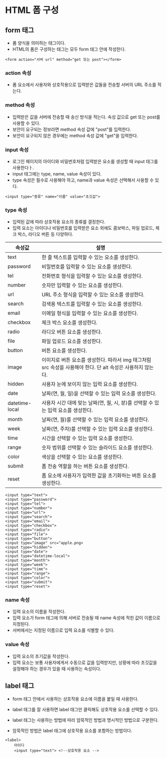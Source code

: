 # HTML 폼 구성

## form 태그
- 폼 양식을 의미하는 태그이다.
- HTML의 폼은 구성하는 태그는 모두 form 태그 안에 작성한다.

```
<form action="서버 url" method="get 또는 post"></form>
```

### action 속성
- 폼 요소에서 사용자와 상호작용으로 입력받은 값들을 전송할 서버의 URL 주소를 적는다.

### method 속성
- 입력받은 값을 서버에 전송할 때 송신 방식을 적는다. 속성 값으로 get 또는 post를 사용할 수 있다.
- 보안이 요구되는 정보라면 method 속성 값에 "post"를 입력한다.
- 보안이 요구되지 않은 경우에는 method 속성 값에 "get"을 입력한다.

### input 속성
- 로그인 페이지의 아이디와 비밀번호처럼 입력받은 요소를 생성할 때 input 태그를 사용한다ㅏ.
- input 태그에는 type, name, value 속성이 있다.
- type 속성은 필수로 사용해야 하고, name과 value 속성은 선택해서 사용할 수 있다.

```
<input type="종류" name="이름" value="초깃값">
```

### type 속성
- 입력된 값에 따라 상호작용 요소의 종류를 결정한다.
- 입력 요소는 아이디나 비밀번호를 입력받은 요소 외에도 콤보박스, 파일 업로드, 체크 박스, 라디오 버튼 등 다양하다.

|속성값|설명|
|---|---|
|text|한 줄 텍스트를 입력할 수 있는 요소를 생성한다.|
|password|비밀번호를 입력할 수 있는 요소를 생성한다.|
|tel|전화번호 형식을 입력할 수 있는 요소를 생성한다.|
|number|숫자만 입력할 수 있는 요소를 생성한다.|
|url|URL 주소 형식을 입력할 수 있는 요소를 생성한다.|
|search|검색용 텍스트를 입력할 수 있는 요소를 생성한다.|
|email|이메일 형식을 입력할 수 있는 요소를 생성한다.|
|checkbox|체크 박스 요소를 생성한다.|
|radio|라디오 버튼 요소를 생성한다.|
|file|파일 업로드 요소를 생성한다.|
|button|버튼 요소를 생성한다.|
|image|이미지로 버튼 요소를 생성한다. 따라서 img 태그처럼 src 속성을 사용해야 한다. 단 alt 속성은 사용하지 않는다.|
|hidden|사용자 눈에 보이지 않는 입력 요소를 생성한다.|
|date|날짜(연, 월, 일)을 선택할 수 있는 입력 요소를 생성한다.|
|datetime-local|사용자 시간 대에 맞는 날짜(연, 월, 시, 분)를 선택할 수 있는 입력 요소를 생성한다.|
|month|날짜(연, 월)를 선택할 수 있는 입력 요소를 생성한다.|
|week|날짜(연, 주차)를 선택할 수 있는 입력 요소를 생성한다.|
|time|시간을 선택할 수 있는 입력 요소를 생성한다.|
|range|숫자 범위를 선택할 수 있는 슬라이드 요소를 생성한다.|
|color|색상을 선택할 수 있는 요소를 생성한다.|
|submit|폼 전송 역할을 하는 버튼 요소를 생성한다.|
|reset|폼 요소에 사용자가 입력한 값을 초기화하는 버튼 요소를 생성한다.|

```
<input type="text">
<input type="password">
<input type="tel">
<input type="number">
<input type="url">
<input type="search">
<input type="email">
<input type="checkbox">
<input type="radio">
<input type="file">
<input type="button">
<input type="image" src="apple.png>
<input type="hidden">
<input type="date">
<input type="datetime-local">
<input type="month">
<input type="week">
<input type="time">
<input type="range">
<input type="color">
<input type="submit">
<input type="reset">
```

### name 속성
- 입력 요소의 이름을 작성한다.
- 입력 요소가 form 태그에 의해 서버로 전송될 때 name 속성에 적힌 값이 이름으로 지정된다.
- 서버에서는 지정된 이름으로 입력 요소를 식별할 수 있다.

### value 속성
- 입력 요소의 초기값을 작성한다.
- 입력 요소는 보통 사용자에게서 수동으로 값을 입력받지만, 상황에 따라 초깃값을 설정해야 하는 경우가 있을 때 사용하는 속성이다.

## label 태그
- form 태그 안에서 사용하는 상호작용 요소에 이름을 붙일 때 사용한다.
- label 태그를 잘 사용하면 label 태그만 클릭해도 상호작용 요소를 선택할 수 있다.
- label 태그는 사용하는 방법에 따라 암묵적인 방법과 명시적인 방법으로 구분한다.

- 암묵적인 방법은 label 태그에 상호작용 요소를 포함하는 방법이다.

```
<label>
    아이디
    <input type="text"> <!--상호작용 요소 -->
```
